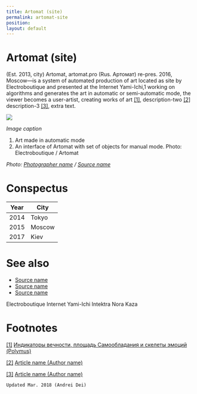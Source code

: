 ```yaml
---
title: Artomat (site)
permalink: artomat-site
position:
layout: default
---
```


# Artomat (site)

(Est. 2013, city) Artomat, artomat.pro (Rus. Артомат) re-pres. 2016, Moscow—is a system of automated production of art located as site by Electroboutique and presented at the Internet Yami-Ichi,1 working on algorithms and generates the art in automatic or semi-automatic mode,  the viewer becomes a user-artist, creating works of art <span id="a1">[\[1\]](#f1)</span>, description-two <span id="a2">[\[2\]](#f2)</span> description-3 <span id="a3">[\[3\]](#f3)</span>, extra text.

![](/images/image-name.jpg)

*Image caption*

1. Art made in automatic mode
2. An interface of Artomat with set of objects for manual mode.
Photo: Electroboutique / Artomat

*Photo: [Photographer name](http://example.net/) / [Source name](http://example.net/)*

# Conspectus

|Year|City|
|----|---------|
|2014|Tokyo|
|2015|Moscow|
|2017|Kiev|

# See also

- [Source name](http://example.net/)
- [Source name](http://example.net/)
- [Source name](http://example.net/)

Electroboutique
Internet Yami-Ichi
Intektra
Nora Kaza

# Footnotes

[[1]](#a1) <span id="f1"></span> [Индикаторы вечности, площадь Самообладания и скелеты эмоций (Polymus)](http://example.net/article)

[[2]](#a2) <span id="f2"></span> [Article name (Author name)](http://example.net/article)

[[3]](#a3) <span id="f3"></span> [Article name (Author name)](http://example.net/article)

`Updated Mar. 2018 (Andrei Dei)`
